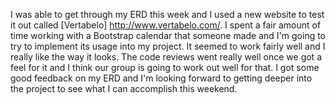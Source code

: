 I was able to get through my ERD this week and I used a new website to test it out called [Vertabelo] http://www.vertabelo.com/.  I spent a fair amount of time working with a Bootstrap calendar that someone made and I'm going to try to implement its usage into my project.  It seemed to work fairly well and I really like the way it looks.  The code reviews went really well once we got a feel for it and I think our group is going to work out well for that.  I got some good feedback on my ERD and I'm looking forward to getting deeper into the project to see what I can accomplish this weekend.
